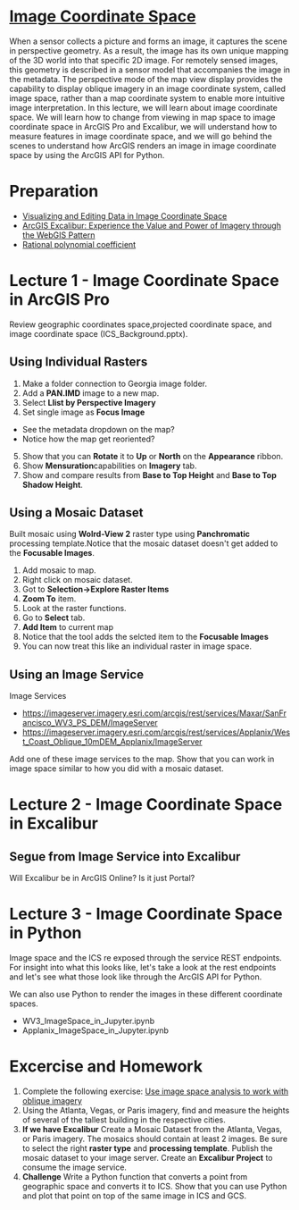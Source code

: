 # [Image Coordinate Space](https://pro.arcgis.com/en/pro-app/help/analysis/image-analyst/what-is-image-space-analysis-.htm)
When a sensor collects a picture and forms an image, it captures the scene in perspective geometry. As a result, the image has its own unique mapping of the 3D world into that specific 2D image. For remotely sensed images, this geometry is described in a sensor model that accompanies the image in the metadata. The perspective mode of the map view display provides the capability to display oblique imagery in an image coordinate system, called image space, rather than a map coordinate system to enable more intuitive image interpretation. In this lecture, we will learn about image coordinate space. We will learn how to change from viewing in map space to image coordinate space in ArcGIS Pro and Excalibur, we will understand how to measure features in image coordinate space, and we will go behind the scenes to understand how ArcGIS renders an image in image coordinate space by using the ArcGIS API for Python.

# Preparation
- [Visualizing and Editing Data in Image Coordinate Space](https://www.esri.com/videos/watch?videoid=kObjN4KOYqQ&title=visualizing-and-editing-data-in-image-coordinate-space)
- [ArcGIS Excalibur: Experience the Value and Power of Imagery through the WebGIS Pattern](https://www.esri.com/videos/watch?videoid=wtAFXG-sG7g&title=arcgis-excalibur-experience-the-value-and-power-of-imagery-through-the-webgis-pattern)
- [Rational polynomial coefficient](https://en.wikipedia.org/wiki/Rational_polynomial_coefficient)

# Lecture 1 - Image Coordinate Space in ArcGIS Pro
Review geographic coordinates space,projected coordinate space, and image coordinate space (ICS_Background.pptx).

## Using Individual Rasters
1. Make a folder connection to Georgia image folder.
2. Add a **PAN.IMD** image to a new map.
3. Select **Llist by Perspective Imagery**
4. Set single image as **Focus Image**
  - See the metadata dropdown on the map?
  - Notice how the map get reoriented?
5. Show that you can **Rotate** it to **Up** or **North** on the **Appearance** ribbon.
6. Show **Mensuration**capabilities on **Imagery** tab.
7. Show and compare results from **Base to Top Height** and **Base to Top Shadow Height**. 


## Using a Mosaic Dataset
Built mosaic using **Wolrd-View 2** raster type using **Panchromatic** processing template.Notice that the mosaic dataset doesn't get added to the **Focusable Images**.
1. Add mosaic to map.
2. Right click on mosaic dataset.
3. Got to **Selection->Explore Raster Items**
4. **Zoom To** item.
5. Look at the raster functions.
6. Go to **Select** tab.
7. **Add Item** to current map
8. Notice that the tool adds the selcted item to the **Focusable Images**
9. You can now treat this like an individual raster in image space.

## Using an Image Service
Image Services
- https://imageserver.imagery.esri.com/arcgis/rest/services/Maxar/SanFrancisco_WV3_PS_DEM/ImageServer
- https://imageserver.imagery.esri.com/arcgis/rest/services/Applanix/West_Coast_Oblique_10mDEM_Applanix/ImageServer

Add one of these image services to the map. Show that you can work in image space similar to how you did with  a mosaic dataset.

# Lecture 2 - Image Coordinate Space in Excalibur
## Segue from Image Service into Excalibur
Will Excalibur be in ArcGIS Online? Is it just Portal?

# Lecture 3 - Image Coordinate Space in Python
Image space and the ICS re exposed through the service REST endpoints. For insight into what this looks like, let's take a look at the rest endpoints and let's see what those look like through the ArcGIS API for Python.

We can also use Python to render the images in these different coordinate spaces. 
- WV3_ImageSpace_in_Jupyter.ipynb
- Applanix_ImageSpace_in_Jupyter.ipynb

# Excercise and Homework
1. Complete the following exercise: [Use image space analysis to work with oblique imagery](https://pro.arcgis.com/en/pro-app/help/analysis/image-analyst/using-image-space-analysis-to-work-with-oblique-imagery.htm)
2. Using the Atlanta, Vegas, or Paris imagery, find and measure the heights of several of the tallest building in the respective cities.
3. **If we have Excalibur** Create a Mosaic Dataset from the Atlanta, Vegas, or Paris imagery. The mosaics should contain at least 2 images. Be sure to select the right **raster type** and **processing template**. Publish the mosaic dataset to your image server. Create an **Excalibur Project** to consume the image service.
4. **Challenge** Write a Python function that converts a point from geographic space and converts it to ICS. Show that you can use Python and plot that point on top of the same image in ICS and GCS.


